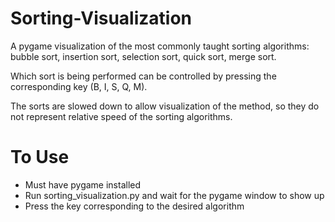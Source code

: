 # Sorting-Visualization
A pygame visualization of the most commonly taught sorting algorithms: bubble sort, insertion sort, selection sort, quick sort, merge sort.

Which sort is being performed can be controlled by pressing the corresponding key (B, I, S, Q, M).

The sorts are slowed down to allow visualization of the method, so they do not represent relative speed of the sorting algorithms.

# To Use
- Must have pygame installed
- Run sorting_visualization.py and wait for the pygame window to show up
- Press the key corresponding to the desired algorithm
